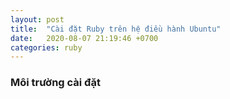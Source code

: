 ```yaml
---
layout: post
title:  "Cài đặt Ruby trên hệ điều hành Ubuntu"
date:   2020-08-07 21:19:46 +0700
categories: ruby
---
```


### Môi trường cài đặt